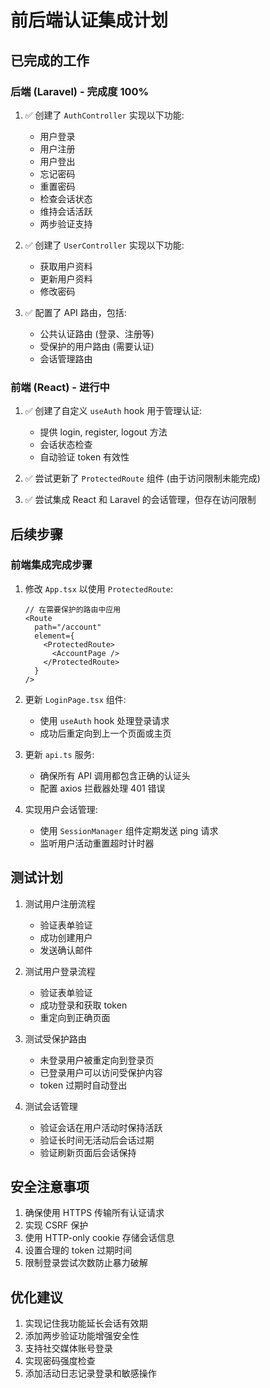 # 前后端认证集成计划

## 已完成的工作

### 后端 (Laravel) - 完成度 100%

1. ✅ 创建了 `AuthController` 实现以下功能:
   - 用户登录
   - 用户注册
   - 用户登出
   - 忘记密码
   - 重置密码
   - 检查会话状态
   - 维持会话活跃
   - 两步验证支持

2. ✅ 创建了 `UserController` 实现以下功能:
   - 获取用户资料
   - 更新用户资料
   - 修改密码

3. ✅ 配置了 API 路由，包括:
   - 公共认证路由 (登录、注册等)
   - 受保护的用户路由 (需要认证)
   - 会话管理路由

### 前端 (React) - 进行中

1. ✅ 创建了自定义 `useAuth` hook 用于管理认证:
   - 提供 login, register, logout 方法
   - 会话状态检查
   - 自动验证 token 有效性

2. ✅ 尝试更新了 `ProtectedRoute` 组件 (由于访问限制未能完成)

3. ✅ 尝试集成 React 和 Laravel 的会话管理，但存在访问限制

## 后续步骤

### 前端集成完成步骤

1. 修改 `App.tsx` 以使用 `ProtectedRoute`:
   ```tsx
   // 在需要保护的路由中应用
   <Route 
     path="/account" 
     element={
       <ProtectedRoute>
         <AccountPage />
       </ProtectedRoute>
     } 
   />
   ```

2. 更新 `LoginPage.tsx` 组件:
   - 使用 `useAuth` hook 处理登录请求
   - 成功后重定向到上一个页面或主页

3. 更新 `api.ts` 服务:
   - 确保所有 API 调用都包含正确的认证头
   - 配置 axios 拦截器处理 401 错误

4. 实现用户会话管理:
   - 使用 `SessionManager` 组件定期发送 ping 请求
   - 监听用户活动重置超时计时器

## 测试计划

1. 测试用户注册流程
   - 验证表单验证
   - 成功创建用户
   - 发送确认邮件

2. 测试用户登录流程
   - 验证表单验证
   - 成功登录和获取 token
   - 重定向到正确页面

3. 测试受保护路由
   - 未登录用户被重定向到登录页
   - 已登录用户可以访问受保护内容
   - token 过期时自动登出

4. 测试会话管理
   - 验证会话在用户活动时保持活跃
   - 验证长时间无活动后会话过期
   - 验证刷新页面后会话保持

## 安全注意事项

1. 确保使用 HTTPS 传输所有认证请求
2. 实现 CSRF 保护
3. 使用 HTTP-only cookie 存储会话信息
4. 设置合理的 token 过期时间
5. 限制登录尝试次数防止暴力破解

## 优化建议

1. 实现记住我功能延长会话有效期
2. 添加两步验证功能增强安全性
3. 支持社交媒体账号登录
4. 实现密码强度检查
5. 添加活动日志记录登录和敏感操作 